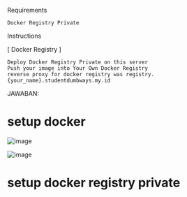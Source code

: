 Requirements

    Docker Registry Private

Instructions

[ Docker Registry ]

    Deploy Docker Registry Private on this server
    Push your image into Your Own Docker Registry
    reverse proxy for docker registry was registry.{your_name}.studentdumbways.my.id
JAWABAN:

# setup docker

![image](https://github.com/user-attachments/assets/f8c5dcc3-e8c4-45bf-bc30-6ac60a8b89ae)

![image](https://github.com/user-attachments/assets/4581af28-c47f-4e18-b06b-49e25a22fddc)

# setup docker registry private


